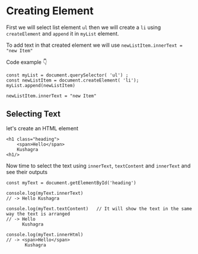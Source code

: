 # Creating Element

First we will select list element `ul` then we will create a `li` using `createElement` and `append` it in `myList` element.

To add text in that created element we will use `newListItem.innerText = "new Item"`

Code example 👇

```
const myList = document.querySelector( 'ul') ;
const newListItem = document.createElement( 'li');
myList.append(newListItem)

newListItem.innerText = "new Item"
```

## Selecting Text

let's create an HTML element

```
<h1 class="heading">
    <span>Hello</span>
    Kushagra
<h1/>
```

Now time to select the text using `innerText`, `textContent` and `innerText` and see their outputs

```
const myText = document.getElementById('heading')

console.log(myText.innerText)
// -> Hello Kushagra

console.log(myText.textContent)   // It will show the text in the same way the text is arranged
// -> Hello
      Kushagra

console.log(myText.innerHtml)
// -> <span>Hello</span>
       Kushagra


```
